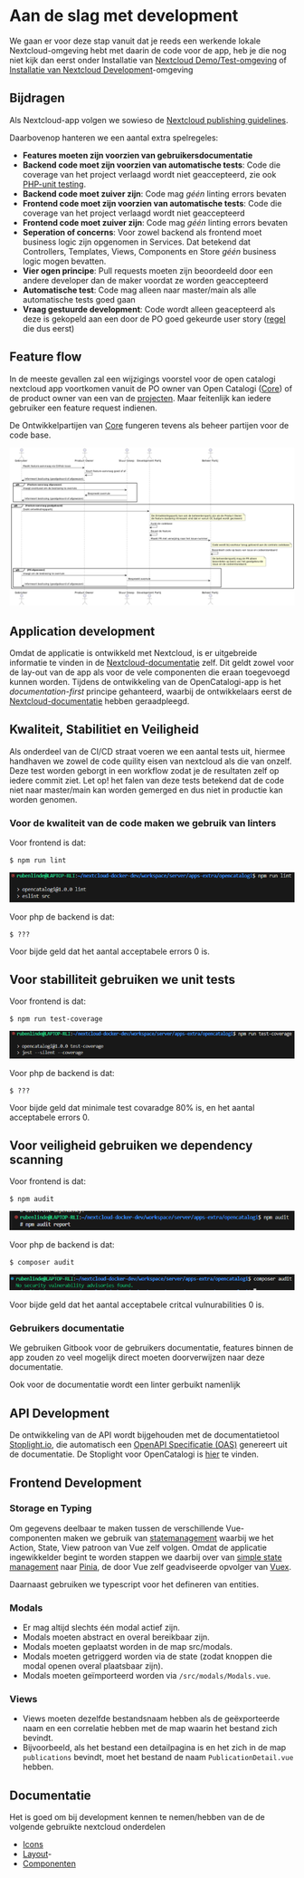 # Aan de slag met development

We gaan er voor deze stap vanuit dat je reeds een werkende lokale Nextcloud-omgeving hebt met daarin de code voor de app, heb je die nog niet kijk dan eerst onder Installatie van [Nextcloud Demo/Test-omgeving](installatie-van-nextcloud-demo-test-omgeving.md) of[ Installatie van Nextcloud Development](../installatie/instructies.md)-omgeving

## Bijdragen

Als Nextcloud-app volgen we sowieso de [Nextcloud publishing guidelines](https://docs.nextcloud.com/server/19/developer\_manual/app/publishing.html#app-guidelines).

Daarbovenop hanteren we een aantal extra spelregeles:

* **Features moeten zijn voorzien van gebruikersdocumentatie**
* **Backend code moet zijn voorzien van automatische tests**: Code die coverage van het project verlaagd wordt niet geaccepteerd, zie ook [PHP-unit testing](https://docs.nextcloud.com/server/latest/developer\_manual/server/unit-testing.html).
* **Backend code moet zuiver zijn**: Code mag _géén_ linting errors bevaten
* **Frontend code moet zijn voorzien van automatische tests**: Code die coverage van het project verlaagd wordt niet geaccepteerd
* **Frontend code moet zuiver zijn**: Code mag _géén_ linting errors bevaten
* **Seperation of concerns**: Voor zowel backend als frontend moet business logic zijn opgenomen in Services. Dat betekend dat Controllers, Templates, Views, Components en Store _géén_ business logic mogen bevatten.
* **Vier ogen principe**: Pull requests moeten zijn beoordeeld door een andere developer dan de maker voordat ze worden geaccepteerd
* **Automatische test**: Code mag alleen naar master/main als alle automatische tests goed gaan
* **Vraag gestuurde development**: Code wordt alleen geacepteerd als deze is gekopeld aan een door de PO goed gekeurde user story ([regel](https://github.com/OpenCatalogi/.github/issues/new/choose) die dus eerst)

## Feature flow
In de meeste gevallen zal een wijzigings voorstel voor de open catalogi nextcloud app voortkomen vanuit de PO owner van Open Catalogi ([Core](https://documentatie.opencatalogi.nl/Docs/Projecten/)) of de product owner van een van de [projecten](https://documentatie.opencatalogi.nl/Docs/Projecten/). Maar feitenlijk kan iedere gebruiker een feature request indienen.

De Ontwikkelpartijen van [Core](https://documentatie.opencatalogi.nl/Docs/Projecten/) fungeren tevens als beheer partijen voor de code base.

![alt text](feature_flow.png)

## Application development

Omdat de applicatie is ontwikkeld met Nextcloud, is er uitgebreide informatie te vinden in de [Nextcloud-documentatie](https://docs.nextcloud.com/server/latest/developer\_manual/index.html) zelf. Dit geldt zowel voor de lay-out van de app als voor de vele componenten die eraan toegevoegd kunnen worden. Tijdens de ontwikkeling van de OpenCatalogi-app is het _documentation-first_ principe gehanteerd, waarbij de ontwikkelaars eerst de [ Nextcloud-documentatie](https://docs.nextcloud.com/server/latest/developer\_manual/index.html) hebben geraadpleegd.

## Kwaliteit, Stabilitiet en Veiligheid
Als onderdeel van de CI/CD straat voeren we een aantal tests uit, hiermee handhaven we zowel de code quility eisen van nextcloud als die van onzelf. Deze test worden geborgt in een workflow zodat je de resultaten zelf op iedere commit ziet. Let op! het falen van deze tests betekend dat de code niet naar master/main kan worden gemerged en dus niet in productie kan worden genomen. 

### Voor de kwaliteit van de code maken we gebruik van linters
Voor frontend is dat:

```cli
$ npm run lint
```

![alt text](npm_lint.png)

Voor php de backend is dat:

```cli
$ ???
```

Voor bijde geld dat het aantal acceptabele errors 0 is.

## Voor stabilliteit gebruiken we unit tests
Voor frontend is dat:

```cli
$ npm run test-coverage
```
![alt text](npm_test.png)

Voor php de backend is dat:

```cli
$ ???
```

Voor bijde geld dat minimale test covaradge 80% is, en het aantal acceptabele errors 0.


## Voor veiligheid gebruiken we dependency scanning
Voor frontend is dat:

```cli
$ npm audit
```

![alt text](npm_audit.png)

Voor php de backend is dat:

```cli
$ composer audit
```
![alt text](composer_audit.png)

Voor bijde geld dat het aantal acceptabele critcal vulnurabilities 0 is.


### Gebruikers documentatie

We gebruiken Gitbook voor de gebruikers documentatie, features binnen de app zouden zo veel mogelijk direct moeten doorverwijzen naar deze documentatie.

Ook voor de documentatie wordt een linter gerbuikt namenlijk 

## API Development

De ontwikkeling van de API wordt bijgehouden met de documentatietool [Stoplight.io](https://stoplight.io/), die automatisch een [OpenAPI Specificatie (OAS)](https://www.noraonline.nl/wiki/FS:Openapi-specification#:~:text=Een%20OpenAPI%20Specification%20(OAS)%20beschrijft,er%20achter%20de%20API%20schuilgaat.) genereert uit de documentatie. De Stoplight voor OpenCatalogi is [hier](https://conduction.stoplight.io/docs/open-catalogi/6yuj08rgf7w44-open-catalogi-api) te vinden.

## Frontend Development

### Storage en Typing

Om gegevens deelbaar te maken tussen de verschillende Vue-componenten maken we gebruik van [statemanagement](https://vuejs.org/guide/scaling-up/state-management) waarbij we het Action, State, View patroon van Vue zelf volgen. Omdat de applicatie ingewikkelder begint te worden stappen we daarbij over van [simple state management](https://vuejs.org/guide/scaling-up/state-management#simple-state-management-with-reactivity-api) naar [Pinia](https://pinia.vuejs.org/), de door Vue zelf geadviseerde opvolger van [Vuex](https://vuejs.org/guide/scaling-up/state-management#pinia).

Daarnaast gebruiken we typescript voor het defineren van entities.

### Modals

* Er mag altijd slechts één modal actief zijn.
* Modals moeten abstract en overal bereikbaar zijn.
* Modals moeten geplaatst worden in de map src/modals.
* Modals moeten getriggerd worden via de state (zodat knoppen die modal openen overal plaatsbaar zijn).
* Modals moeten geïmporteerd worden via `/src/modals/Modals.vue`.


### Views

* Views moeten dezelfde bestandsnaam hebben als de geëxporteerde naam en een correlatie hebben met de map waarin het bestand zich bevindt.
* Bijvoorbeeld, als het bestand een detailpagina is en het zich in de map `publications` bevindt, moet het bestand de naam `PublicationDetail.vue` hebben.

## Documentatie
Het is goed om bij development kennen te nemen/hebben van de de volgende gebruikte nextcloud onderdelen

- [Icons](https://pictogrammers.com/library/mdi/)
- [Layout](https://docs.nextcloud.com/server/latest/developer_manual/design/layout.html)-
- [Componenten](https://nextcloud-vue-components.netlify.app/)